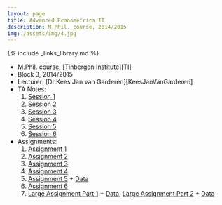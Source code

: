 ```yaml
---
layout: page
title: Advanced Econometrics II
description: M.Phil. course, 2014/2015
img: /assets/img/4.jpg
---
```

{% include _links_library.md %}

* M.Phil. course, [Tinbergen Institute][TI]
* Block 3, 2014/2015
* Lecturer: [Dr Kees Jan van Garderen][KeesJanVanGarderen]
* TA Notes:
	1. <a class="page-link" href="{{ '/teaching/ae2/AE2,TA Session 1.pdf' | prepend: site.baseurl | prepend: site.url }}">Session 1</a>	
	2. <a class="page-link" href="{{ '/teaching/ae2/AE2,TA Session 2.pdf' | prepend: site.baseurl | prepend: site.url }}">Session 2</a>	
	3. <a class="page-link" href="{{ '/teaching/ae2/AE2,TA Session 3.pdf' | prepend: site.baseurl | prepend: site.url }}">Session 3</a>	
	4. <a class="page-link" href="{{ '/teaching/ae2/AE2,TA Session 4.pdf' | prepend: site.baseurl | prepend: site.url }}">Session 4</a>	
	5. <a class="page-link" href="{{ '/teaching/ae2/AE2,TA Session 5.pdf' | prepend: site.baseurl | prepend: site.url }}">Session 5</a>		
	6. <a class="page-link" href="{{ '/teaching/ae2/AE2,TA Session 6.pdf' | prepend: site.baseurl | prepend: site.url }}">Session 6</a>		
* Assignments:
	1. <a class="page-link" href="{{ '/teaching/ae2/AE2, HW1.pdf' | prepend: site.baseurl | prepend: site.url }}">Assignment 1</a>
	2. <a class="page-link" href="{{ '/teaching/ae2/AE2, HW2 (update).pdf' | prepend: site.baseurl | prepend: site.url }}">Assignment 2</a>
	3. <a class="page-link" href="{{ '/teaching/ae2/AE2, HW3.pdf' | prepend: site.baseurl | prepend: site.url }}">Assignment 3</a>
	4. <a class="page-link" href="{{ '/teaching/ae2/AE2, HW4.pdf' | prepend: site.baseurl | prepend: site.url }}">Assignment 4</a>
	5. <a class="page-link" href="{{ '/teaching/ae2/AE2, HW5.pdf' | prepend: site.baseurl | prepend: site.url }}">Assignment 5</a> + <a class="page-link" href="{{ '/teaching/ae2/Data5.csv' | prepend: site.baseurl | prepend: site.url }}">Data</a>
	6. <a class="page-link" href="{{ '/teaching/ae2/AE2, HW6.pdf' | prepend: site.baseurl | prepend: site.url }}">Assignment 6</a>
	7. <a class="page-link" href="{{ '/teaching/ae2/AE2, Large1.pdf' | prepend: site.baseurl | prepend: site.url }}">Large Assignment Part 1</a> + <a class="page-link" href="{{ '/teaching/ae2/Data1.csv' | prepend: site.baseurl | prepend: site.url }}">Data</a>, <a class="page-link" href="{{ '/teaching/ae2/AE2, Large2.pdf' | prepend: site.baseurl | prepend: site.url }}">Large Assignment Part 2</a> + <a class="page-link" href="{{ '/teaching/ae2/Data2.csv' | prepend: site.baseurl | prepend: site.url }}">Data</a>		